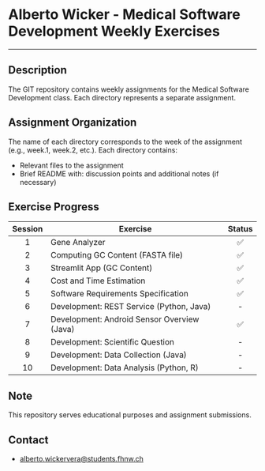 # Alberto Wicker - Medical Software Development Weekly Exercises


---

## Description
The GIT repository contains weekly assignments for the Medical Software Development class. Each directory represents a separate assignment.

## Assignment Organization
The name of each directory corresponds to the week of the assignment (e.g., week.1, week.2, etc.). Each directory contains:

- Relevant files to the assignment
- Brief README with: discussion points and additional notes (if necessary)

## Exercise Progress

|  Session   | Exercise                                          |  Status  |
|:----------:|---------------------------------------------------|:--------:|
|      1     | Gene Analyzer                                     |    ✅    |
|      2     | Computing GC Content (FASTA file)                 |    ✅    |
|      3     | Streamlit App (GC Content)                        |    ✅    |
|      4     | Cost and Time Estimation                          |    ✅    |
|      5     | Software Requirements Specification               |    ✅    |
|      6     | Development: REST Service (Python, Java)          |    -     |
|      7     | Development: Android Sensor Overview (Java)       |    ✅     |
|      8     | Development: Scientific Question                  |    -     |
|      9     | Development: Data Collection (Java)               |    -     |
|     10     | Development: Data Analysis (Python, R)            |    -     |

## Note
This repository serves educational purposes and assignment submissions.

## Contact
- alberto.wickervera@students.fhnw.ch
